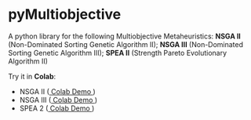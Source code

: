 # pyMultiobjective
A python library for the following Multiobjective Metaheuristics: **NSGA II** (Non-Dominated Sorting Genetic Algorithm II);  **NSGA III** (Non-Dominated Sorting Genetic Algorithm III); **SPEA II** (Strength Pareto Evolutionary Algorithm II)


Try it in **Colab**:

- NSGA II ([ Colab Demo ](https://colab.research.google.com/drive/1aD1uiJOCezCG6lotMAQENGas4abEO3_6?usp=sharing))
- NSGA III ([ Colab Demo ](https://colab.research.google.com/drive/18zcEdU3NNplFiXAqH8g-oSrEhWB-uqQN?usp=sharing))
- SPEA 2 ([ Colab Demo ](https://colab.research.google.com/drive/1OrxJxxAMSpKu_xSWc9UQlPOeM_mmVHmW?usp=sharing))
